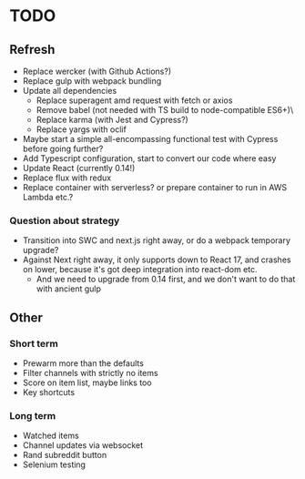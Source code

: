 # TODO

## Refresh

- Replace wercker (with Github Actions?)
- Replace gulp with webpack bundling
- Update all dependencies
  - Replace superagent amd request with fetch or axios
  - Remove babel (not needed with TS build to node-compatible ES6+)\
  - Replace karma (with Jest and Cypress?)
  - Replace yargs with oclif
- Maybe start a simple all-encompassing functional test with Cypress before going further?
- Add Typescript configuration, start to convert our code where easy
- Update React (currently 0.14!)
- Replace flux with redux
- Replace container with serverless? or prepare container to run in AWS Lambda etc.?

### Question about strategy

- Transition into SWC and next.js right away, or do a webpack temporary upgrade?
- Against Next right away, it only supports down to React 17, and crashes on lower, because it's
  got deep integration into react-dom etc.
  - And we need to upgrade from 0.14 first, and we don't want to do that with ancient gulp

## Other

### Short term

- Prewarm more than the defaults
- Filter channels with strictly no items
- Score on item list, maybe links too
- Key shortcuts

### Long term

- Watched items
- Channel updates via websocket
- Rand subreddit button
- Selenium testing
